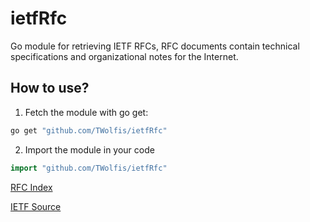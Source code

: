 # ietfRfc
Go module for retrieving IETF RFCs, RFC documents contain technical specifications and organizational notes for the Internet.

## How to use?
1. Fetch the module with go get: 
```sh
go get "github.com/TWolfis/ietfRfc"   
 ```
2. Import the module in your code
```go
import "github.com/TWolfis/ietfRfc"
```

[RFC Index](https://www.rfc-editor.org/rfc-index.html)

[IETF Source](https://www.ietf.org/standards/rfcs/)